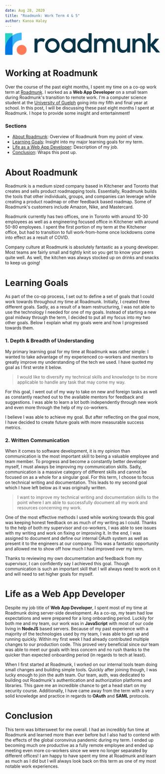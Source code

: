 ```yaml
---
date: Aug 28, 2020
title: "Roadmunk: Work Term 4 & 5"
author: Kanoa Haley
---
```


![Roadmunk banner image](roadmunk_banner.svg "Roadmunk")

# Working at Roadmunk
Over the course of the past eight months, I spent my time on a co-op work term at [Roadmunk](https://roadmunk.com/). I worked as a **Web App Developer** on a small team during Roadmunk's transition to remote work. I'm a computer science student at the [University of Guelph](https://www.uoguelph.ca) going into my fifth and final year at school. In this post, I will be discussing these past eight months I spent at Roadmunk. I hope to provide some insight and entertainment!

### Sections
- [About Roadmunk](#about-roadmunk): Overview of Roadmunk from my point of view.
- [Learning Goals](#learning-goals): Insight into my major learning goals for my term.
- [Life as a Web App Developer](#life-as-a-web-app-developer): Description of my job.
- [Conclusion](#conclusion): Wraps this post up.

# About Roadmunk
Roadmunk is a medium sized company based in Kitchener and Toronto that creates and sells product roadmapping tools. Essentially, Roadmunk builds the tools that other individuals, groups, and companies can leverage while creating a product roadmap or other feedback based roadmap. Some of Roadmunk's customers include Amazon, Nike, and Mastercard.

Roadmunk currently has two offices, one in Toronto with around 10-30 employees as well as a engineering focused office in Kitchener with around 50-80 employees. I spent the first portion of my term at the Kitchener office, but had to transition to full work-from-home once lockdowns come into effect as a result of COVID.

Company culture at Roadmunk is absolutely fantastic as a young developer. Most teams are fairly small and tightly knit so you get to know your peers quite well. As well, the kitchen was always stocked up on drinks and snacks to keep us going!

# Learning Goals
As part of the co-op process, I set out to define a set of goals that I could work towards throughout my time at Roadmunk. Initially, I created three different goals. Sadly, as a result of a team restructuring, I was not able to use the technology I needed for one of my goals. Instead of starting a new goal midway through the term, I decided to put all my focus into my two other goals. Below I explain what my goals were and how I progressed towards them.

### 1. Depth & Breadth of Understanding
My primary learning goal for my time at Roadmunk was rather simple: I wanted to take advantage of my experienced co-workers and mentors to greatly improve my understanding of the tech we used. I have quoted my goal as I first wrote it below.

> I would like to diversify my technical skills and knowledge to be more applicable to handle any task that may come my way.

For this goal, I went out of my way to take on new and foreign tasks as well as constantly reached out to the available mentors for feedback and suggestions. I was able to learn a lot both independently through new work and even more through the help of my co-workers.

I believe I was able to achieve my goal. But after reflecting on the goal more, I have decided to create future goals with more measurable success metrics.

### 2. Written Communication
When it comes to software development, it is my opinion than communication is the most important skill to being a valuable employee and team member. To progress and become a constantly better developer myself, I must always be improving my communication skills. Sadly, communication is a massive category of different skills and cannot be focused on as a whole for a singular goal. For this term, I choose to focus on technical writing and documentation. This leads to my second goal which I have left below as it was originally written.

> I want to improve my technical writing and documentation skills to the point where I am able to successfully document all my work and resources concerning my work.

One of the most effective methods I used while working towards this goal was keeping honest feedback on as much of my writing as I could. Thanks to the help of both my supervisor and co-workers, I was able to see issues with my writing and work on fixing or improving it. In the end, I was assigned to document and define our internal OAuth system as well as present it to the engineers at our company. This was a fantastic opportunity and allowed me to show off how much I had improved over my term.

Thanks to reviewing my own documentation and feedback from my supervisor, I can confidently say I achieved this goal. Though communication is such an important skill that I will always need to work on it and will need to set higher goals for myself.

# Life as a Web App Developer
Despite my job title of **Web App Developer**, I spent most of my time at Roadmunk doing server-side development. As a co-op, my team had low expectations and were prepared for a long onboarding period. Luckily for both me and my team, our work was in **JavaScript** with most of our code living in **NodeJS** based servers. Because of my past experience with a majority of the technologies used by my team, I was able to get up and running quickly. Within my first week I had already contributed multiple changes to our production code. This proved very beneficial since our team was able to meet our goals with less concern and no rush thanks to the quicker than expected onboarding period (in regards to tech at least).

When I first started at Roadmunk, I worked on our internal tools team doing small changes and building simple tools. Quickly after joining though, I was lucky enough to join the auth team. Our team, auth, was dedicated to building out Roadmunk's authentication and authorization platforms and libraries. This gave me an incredible chance to get a head start on my security course. Additionally, I have came away from the term with a very solid knowledge and practice in regards to **OAuth** and **SAML** protocols.

# Conclusion
This term was bittersweet for me overall. I had an incredibly fun time at Roadmunk and learned more than ever before but I also had to contend with the effects of the global coronvirus pandemic during my term. I ended up becoming much ore productive as a fully remote employee and ended up meeting even more co-workers since we were no longer separated by different offices! I am happy to have spent my time at Roadmunk and learn as much as I did but I will always look back on this term as one of my most notable work experiences.
